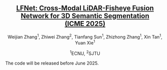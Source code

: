 <div align='center'>
<h2><a href="">LFNet: Cross-Modal LiDAR-Fisheye Fusion Network for 3D Semantic Segmentation<br>(ICME 2025)</a></h2>

Weijian Zhang<sup>1</sup>, Zhiwei Zhang<sup>2</sup>, Tianfang Sun<sup>1</sup>, Zhizhong Zhang<sup>1</sup>, Xin Tan<sup>1</sup>,  Yuan Xie<sup>1</sup>
<br>

<sup>1</sup>ECNU, <sup>2</sup>SJTU

</div>



The code will be released before June 2025.
